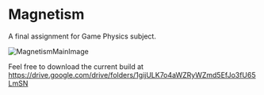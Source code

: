 # Magnetism
A final assignment for Game Physics subject.

![MagnetismMainImage](https://user-images.githubusercontent.com/80617931/232328149-7e6a5d70-9fa6-48db-a19c-ddc909ba4412.png)

Feel free to download the current build at https://drive.google.com/drive/folders/1gijULK7o4aWZRyWZmd5EfJo3fU65LmSN
